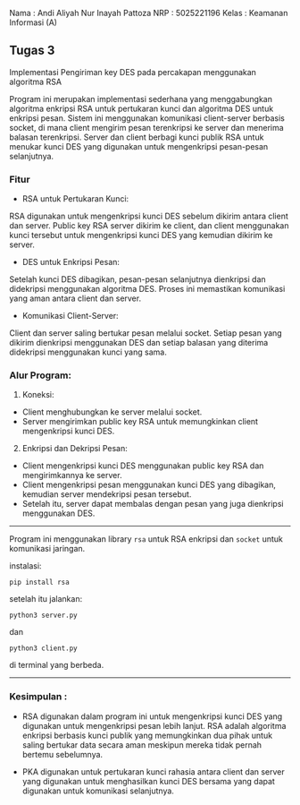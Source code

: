 Nama    : Andi Aliyah Nur Inayah Pattoza
NRP     : 5025221196
Kelas   : Keamanan Informasi (A)

## Tugas 3

Implementasi Pengiriman key DES pada percakapan menggunakan algoritma RSA

Program ini merupakan implementasi sederhana yang menggabungkan algoritma enkripsi RSA untuk pertukaran kunci dan algoritma DES untuk enkripsi pesan. Sistem ini menggunakan komunikasi client-server berbasis socket, di mana client mengirim pesan terenkripsi ke server dan menerima balasan terenkripsi. Server dan client berbagi kunci publik RSA untuk menukar kunci DES yang digunakan untuk mengenkripsi pesan-pesan selanjutnya.

### Fitur

- RSA untuk Pertukaran Kunci:

RSA digunakan untuk mengenkripsi kunci DES sebelum dikirim antara client dan server. Public key RSA server dikirim ke client, dan client menggunakan kunci tersebut untuk mengenkripsi kunci DES yang kemudian dikirim ke server.

- DES untuk Enkripsi Pesan:

Setelah kunci DES dibagikan, pesan-pesan selanjutnya dienkripsi dan didekripsi menggunakan algoritma DES. Proses ini memastikan komunikasi yang aman antara client dan server.

- Komunikasi Client-Server:

Client dan server saling bertukar pesan melalui socket. Setiap pesan yang dikirim dienkripsi menggunakan DES dan setiap balasan yang diterima didekripsi menggunakan kunci yang sama.

### Alur Program:

1. Koneksi:

- Client menghubungkan ke server melalui socket.
- Server mengirimkan public key RSA untuk memungkinkan client mengenkripsi kunci DES.

2. Enkripsi dan Dekripsi Pesan:

- Client mengenkripsi kunci DES menggunakan public key RSA dan mengirimkannya ke server.
- Client mengenkripsi pesan menggunakan kunci DES yang dibagikan, kemudian server mendekripsi pesan tersebut.
- Setelah itu, server dapat membalas dengan pesan yang juga dienkripsi menggunakan DES.

---

Program ini menggunakan library `rsa` untuk RSA enkripsi dan `socket` untuk komunikasi jaringan.

instalasi:

```
pip install rsa
```

setelah itu jalankan:

```
python3 server.py
```

dan 

```
python3 client.py
```

di terminal yang berbeda.

---

### Kesimpulan :

- RSA digunakan dalam program ini untuk mengenkripsi kunci DES yang digunakan untuk mengenkripsi pesan lebih lanjut. RSA adalah algoritma enkripsi berbasis kunci publik yang memungkinkan dua pihak untuk saling bertukar data secara aman meskipun mereka tidak pernah bertemu sebelumnya.

- PKA digunakan untuk pertukaran kunci rahasia antara client dan server yang digunakan untuk menghasilkan kunci DES bersama yang dapat digunakan untuk komunikasi selanjutnya.